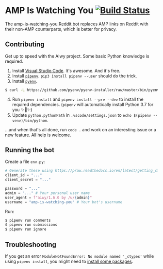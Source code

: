 # AMP Is Watching You [![Build Status](https://travis-ci.org/bvanrijn/aiwy.svg?branch=master)](https://travis-ci.org/bvanrijn/aiwy)

The [amp-is-watching-you Reddit bot](https://old.reddit.com/u/amp-is-watching-you) replaces AMP links on Reddit with their non-AMP counterparts, which is better for privacy.

## Contributing

Get up to speed with the Aiwy project. Some basic Python knowledge is required.

1. Install [Visual Studio Code](https://code.visualstudio.com). It's awesome. And it's free.
2. Install [`pipenv`](https://pipenv.readthedocs.io/en/latest/). `pip3 install pipenv --user` should do the trick.
3. Install [`pyenv`](https://github.com/pyenv/pyenv).
```bash
$ curl -L https://github.com/pyenv/pyenv-installer/raw/master/bin/pyenv-installer | bash
```
4. Run `pipenv install` and `pipenv install --pre --dev` to install the required dependencies. (`pipenv` will automatically install Python 3.7 for you ✨🍰✨)
5. Update `python.pythonPath` in `.vscode/settings.json` to `echo $(pipenv --venv)/bin/python`.

...and when that's all done, run `code .` and work on an interesting issue or a new feature. All help is welcome.

## Running the bot

Create a file `env.py`:

```python
# Generate these using https://praw.readthedocs.io/en/latest/getting_started/authentication.html
client_id = "..."
client_secret = "..."

password = "..."
admin = "..." # Your personal user name
user_agent = f"aiwy/1.6.0 by /u/{admin}"
username = "amp-is-watching-you" # Your bot's username
```

Run:

```bash
$ pipenv run comments
$ pipenv run submissions
$ pipenv run ignore
```

## Troubleshooting

If you get an error `ModuleNotFoundError: No module named '_ctypes'` while using `pipenv install`, you might need to [install some packages](https://stackoverflow.com/a/41310760).